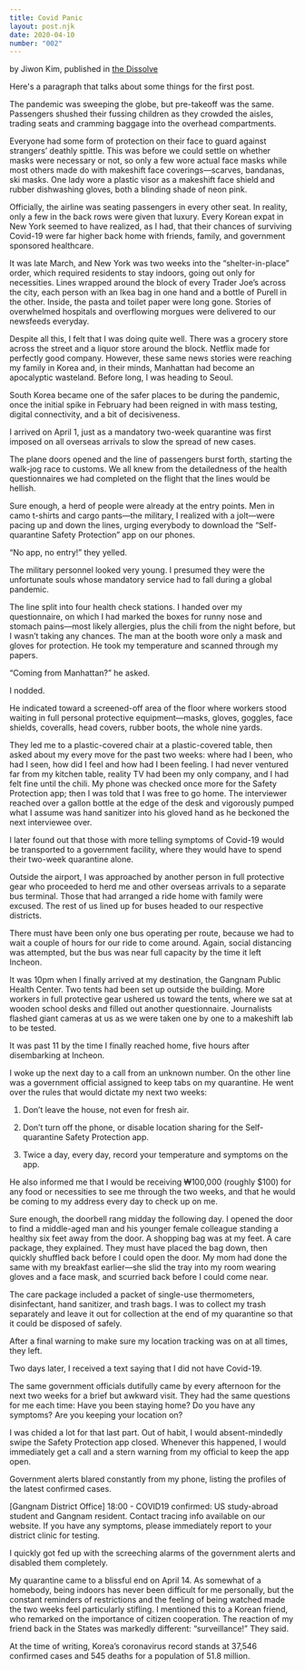 ```yaml
---
title: Covid Panic
layout: post.njk
date: 2020-04-10
number: "002"
---
```


by Jiwon Kim, published in [the Dissolve](https://thedissolve.kr/)

Here's a paragraph that talks about some things for the first post.

The pandemic was sweeping the globe, but pre-takeoff was the same. Passengers shushed their fussing children as they crowded the aisles, trading seats and cramming baggage into the overhead compartments.

Everyone had some form of protection on their face to guard against strangers’ deathly spittle. This was before we could settle on whether masks were necessary or not, so only a few wore actual face masks while most others made do with makeshift face coverings—scarves, bandanas, ski masks. One lady wore a plastic visor as a makeshift face shield and rubber dishwashing gloves, both a blinding shade of neon pink.

Officially, the airline was seating passengers in every other seat. In reality, only a few in the back rows were given that luxury. Every Korean expat in New York seemed to have realized, as I had, that their chances of surviving Covid-19 were far higher back home with friends, family, and government sponsored healthcare.

It was late March, and New York was two weeks into the “shelter-in-place” order, which required residents to stay indoors, going out only for necessities. Lines wrapped around the block of every Trader Joe’s across the city, each person with an Ikea bag in one hand and a bottle of Purell in the other. Inside, the pasta and toilet paper were long gone. Stories of overwhelmed hospitals and overflowing morgues were delivered to our newsfeeds everyday.

Despite all this, I felt that I was doing quite well. There was a grocery store across the street and a liquor store around the block. Netflix made for perfectly good company. However, these same news stories were reaching my family in Korea and, in their minds, Manhattan had become an apocalyptic wasteland. Before long, I was heading to Seoul.

South Korea became one of the safer places to be during the pandemic, once the initial spike in February had been reigned in with mass testing, digital connectivity, and a bit of decisiveness.

I arrived on April 1, just as a mandatory two-week quarantine was first imposed on all overseas arrivals to slow the spread of new cases.

The plane doors opened and the line of passengers burst forth, starting the walk-jog race to customs. We all knew from the detailedness of the health questionnaires we had completed on the flight that the lines would be hellish.

Sure enough, a herd of people were already at the entry points. Men in camo t-shirts and cargo pants—the military, I realized with a jolt—were pacing up and down the lines, urging everybody to download the “Self-quarantine Safety Protection” app on our phones.

“No app, no entry!” they yelled.

The military personnel looked very young. I presumed they were the unfortunate souls whose mandatory service had to fall during a global pandemic.

The line split into four health check stations. I handed over my questionnaire, on which I had marked the boxes for runny nose and stomach pains—most likely allergies, plus the chili from the night before, but I wasn’t taking any chances. The man at the booth wore only a mask and gloves for protection. He took my temperature and scanned through my papers.

“Coming from Manhattan?” he asked.

I nodded.

He indicated toward a screened-off area of the floor where workers stood waiting in full personal protective equipment—masks, gloves, goggles, face shields, coveralls, head covers, rubber boots, the whole nine yards.

They led me to a plastic-covered chair at a plastic-covered table, then asked about my every move for the past two weeks: where had I been, who had I seen, how did I feel and how had I been feeling. I had never ventured far from my kitchen table, reality TV had been my only company, and I had felt fine until the chili. My phone was checked once more for the Safety Protection app; then I was told that I was free to go home. The interviewer reached over a gallon bottle at the edge of the desk and vigorously pumped what I assume was hand sanitizer into his gloved hand as he beckoned the next interviewee over.

I later found out that those with more telling symptoms of Covid-19 would be transported to a government facility, where they would have to spend their two-week quarantine alone.

Outside the airport, I was approached by another person in full protective gear who proceeded to herd me and other overseas arrivals to a separate bus terminal. Those that had arranged a ride home with family were excused. The rest of us lined up for buses headed to our respective districts.

There must have been only one bus operating per route, because we had to wait a couple of hours for our ride to come around. Again, social distancing was attempted, but the bus was near full capacity by the time it left Incheon.

It was 10pm when I finally arrived at my destination, the Gangnam Public Health Center. Two tents had been set up outside the building. More workers in full protective gear ushered us toward the tents, where we sat at wooden school desks and filled out another questionnaire. Journalists flashed giant cameras at us as we were taken one by one to a makeshift lab to be tested.

It was past 11 by the time I finally reached home, five hours after disembarking at Incheon.

I woke up the next day to a call from an unknown number. On the other line was a government official assigned to keep tabs on my quarantine. He went over the rules that would dictate my next two weeks:

1. Don’t leave the house, not even for fresh air.

2. Don’t turn off the phone, or disable location sharing for the Self-quarantine Safety Protection app.

3. Twice a day, every day, record your temperature and symptoms on the app.

He also informed me that I would be receiving ₩100,000 (roughly $100) for any food or necessities to see me through the two weeks, and that he would be coming to my address every day to check up on me.

Sure enough, the doorbell rang midday the following day. I opened the door to find a middle-aged man and his younger female colleague standing a healthy six feet away from the door. A shopping bag was at my feet. A care package, they explained. They must have placed the bag down, then quickly shuffled back before I could open the door. My mom had done the same with my breakfast earlier—she slid the tray into my room wearing gloves and a face mask, and scurried back before I could come near.

The care package included a packet of single-use thermometers, disinfectant, hand sanitizer, and trash bags. I was to collect my trash separately and leave it out for collection at the end of my quarantine so that it could be disposed of safely.

After a final warning to make sure my location tracking was on at all times, they left.

Two days later, I received a text saying that I did not have Covid-19.

The same government officials dutifully came by every afternoon for the next two weeks for a brief but awkward visit. They had the same questions for me each time: Have you been staying home? Do you have any symptoms? Are you keeping your location on?

I was chided a lot for that last part. Out of habit, I would absent-mindedly swipe the Safety Protection app closed. Whenever this happened, I would immediately get a call and a stern warning from my official to keep the app open.

Government alerts blared constantly from my phone, listing the profiles of the latest confirmed cases.

[Gangnam District Office] 18:00 - COVID19 confirmed: US study-abroad student and Gangnam resident. Contact tracing info available on our website. If you have any symptoms, please immediately report to your district clinic for testing.

I quickly got fed up with the screeching alarms of the government alerts and disabled them completely.

My quarantine came to a blissful end on April 14. As somewhat of a homebody, being indoors has never been difficult for me personally, but the constant reminders of restrictions and the feeling of being watched made the two weeks feel particularly stifling. I mentioned this to a Korean friend, who remarked on the importance of citizen cooperation. The reaction of my friend back in the States was markedly different: “surveillance!” They said.

At the time of writing, Korea’s coronavirus record stands at 37,546 confirmed cases and 545 deaths for a population of 51.8 million.